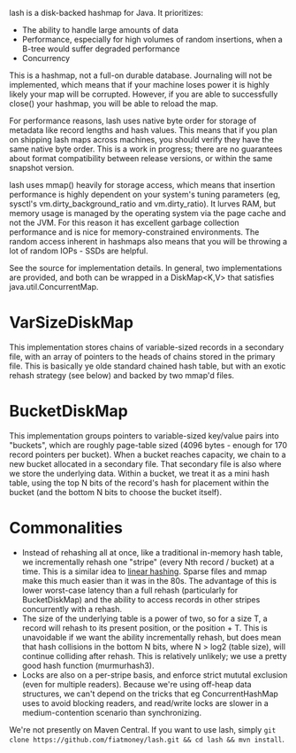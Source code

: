 lash is a disk-backed hashmap for Java.  It prioritizes:

- The ability to handle large amounts of data
- Performance, especially for high volumes of random insertions, when a B-tree would suffer degraded performance
- Concurrency

This is a hashmap, not a full-on durable database.  Journaling will not be implemented, which means that if your machine loses power it is highly likely your map will be corrupted.  However, if you are able to successfully close() your hashmap, you will be able to reload the map.

For performance reasons, lash uses native byte order for storage of metadata like record lengths and hash values.  This means that if you plan on shipping lash maps across machines, you should verify they have the same native byte order.  This is a work in progress; there are no guarantees about format compatibility between release versions, or within the same snapshot version.

lash uses mmap() heavily for storage access, which means that insertion performance is highly dependent on your system's tuning parameters (eg, sysctl's vm.dirty_background_ratio and vm.dirty_ratio).  It lurves RAM, but memory usage is managed by the operating system via the page cache and not the JVM.  For this reason it has excellent garbage collection performance and is nice for memory-constrained environments.  The random access inherent in hashmaps also means that you will be throwing a lot of random IOPs - SSDs are helpful.

See the source for implementation details.  In general, two implementations are provided, and both can be wrapped in a DiskMap<K,V> that satisfies java.util.ConcurrentMap.

# VarSizeDiskMap
This implementation stores chains of variable-sized records in a secondary file, with an array of pointers to the heads of chains stored in the primary file.  This is basically ye olde standard chained hash table, but with an exotic rehash strategy (see below) and backed by two mmap'd files.

# BucketDiskMap
This implementation groups pointers to variable-sized key/value pairs into "buckets", which are roughly page-table sized (4096 bytes - enough for 170 record pointers per bucket).  When a bucket reaches capacity, we chain to a new bucket allocated in a secondary file.  That secondary file is also where we store the underlying data.  Within a bucket, we treat it as a mini hash table, using the top N bits of the record's hash for placement within the bucket (and the bottom N bits to choose the bucket itself).

# Commonalities
- Instead of rehashing all at once, like a traditional in-memory hash table, we incrementally rehash one "stripe" (every Nth record / bucket) at a time.  This is a similar idea to [linear hashing](http://202.120.223.158/Download/119b1d2b-1b2a-49ae-8597-2ff17bb529b4.pdf).  Sparse files and mmap make this much easier than it was in the 80s.  The advantage of this is lower worst-case latency than a full rehash (particularly for BucketDiskMap) and the ability to access records in other stripes concurrently with a rehash.
- The size of the underlying table is a power of two, so for a size T, a record will rehash to its present position, or the position + T.  This is unavoidable if we want the ability incrementally rehash, but does mean that hash collisions in the bottom N bits, where N > log2 (table size), will continue colliding after rehash.  This is relatively unlikely; we use a pretty good hash function (murmurhash3).
- Locks are also on a per-stripe basis, and enforce strict mututal exclusion (even for multiple readers).  Because we're using off-heap data structures, we can't depend on the tricks that eg ConcurrentHashMap uses to avoid blocking readers, and read/write locks are slower in a medium-contention scenario than synchronizing.

We're not presently on Maven Central.  If you want to use lash, simply 
`git clone https://github.com/fiatmoney/lash.git && cd lash && mvn install`.
